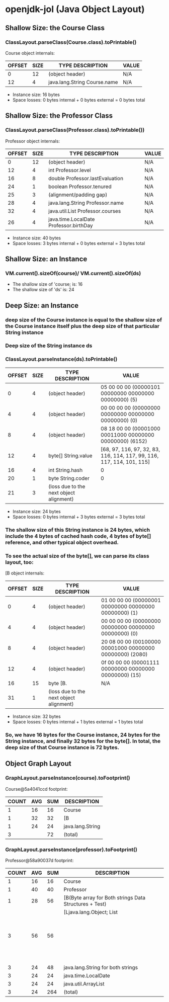 # openjdk-jol (Java Object Layout)

## Shallow Size: the Course Class
### ClassLayout.parseClass(Course.class).toPrintable()

Course object internals:

| OFFSET | SIZE | TYPE DESCRIPTION              | VALUE |
|--------|------|-------------------------------|-------|
| 0      | 12   | (object header)               | N/A   |
| 12     | 4    | java.lang.String Course.name  |    N/A   |

- Instance size: 16 bytes
- Space losses: 0 bytes internal + 0 bytes external = 0 bytes total


## Shallow Size: the Professor Class
### ClassLayout.parseClass(Professor.class).toPrintable())
Professor object internals:

| OFFSET | SIZE | TYPE DESCRIPTION             | VALUE |
|--------|------|------------------------------|-------|
| 0      | 12   | (object header)              | N/A   |
| 12     | 4    | int Professor.level    |    N/A   |
| 16     | 8    | double Professor.lastEvaluation    |    N/A   |
| 24     | 1    | boolean Professor.tenured   |    N/A   |
| 25     | 3    | (alignment/padding gap)   |    N/A   |
| 28     | 4    | java.lang.String Professor.name   |    N/A   |
| 32     | 4    | java.util.List Professor.courses    |    N/A   |
| 26     | 4    | java.time.LocalDate Professor.birthDay     |    N/A   |

- Instance size: 40 bytes
- Space losses: 3 bytes internal + 0 bytes external = 3 bytes total


## Shallow Size: an Instance
### VM.current().sizeOf(course)/ VM.current().sizeOf(ds)

- The shallow size of 'course; is: 16
- The shallow size of 'ds' is: 24

## Deep Size: an Instance
### deep size of the Course instance is equal to the shallow size of the Course instance itself plus the deep size of that particular String instance

### Deep size of the String instance ds
### ClassLayout.parseInstance(ds).toPrintable()

| OFFSET | SIZE | TYPE DESCRIPTION            | VALUE                                                             |
|--------|------|-----------------------------|-------------------------------------------------------------------|
| 0      | 4    | (object header)             | 05 00 00 00 (00000101 00000000 00000000 00000000) (5)             |
| 4      | 4    | (object header)    | 00 00 00 00 (00000000 00000000 00000000 00000000) (0)             |
| 8      | 4    | (object header)    | 08 18 00 00 (00001000 00011000 00000000 00000000) (6152)          |
| 12     | 4    | byte[] String.value   | [68, 97, 116, 97, 32, 83, 116, 114, 117, 99, 116, 117, 114, 101, 115] |
| 16     | 4    | int String.hash  | 0                                                                 |
| 20     | 1    | byte String.coder  | 0                                                                 |
| 21     | 3    | (loss due to the next object alignment)   |                                                                   |

- Instance size: 24 bytes
- Space losses: 0 bytes internal + 3 bytes external = 3 bytes total

### The shallow size of this String instance is 24 bytes, which include the 4 bytes of cached hash code, 4 bytes of byte[] reference, and other typical object overhead.
### To see the actual size of the byte[], we can parse its class layout, too:
[B object internals:

| OFFSET | SIZE | TYPE DESCRIPTION           | VALUE                                                        |
|--------|------|----------------------------|--------------------------------------------------------------|
| 0      | 4    | (object header)            | 01 00 00 00 (00000001 00000000 00000000 00000000) (1)        |
| 4      | 4    | (object header)    | 00 00 00 00 (00000000 00000000 00000000 00000000) (0)        |
| 8      | 4    | (object header)    | 20 08 00 00 (00100000 00001000 00000000 00000000) (2080)     |
| 12     | 4    | (object header)    | 0f 00 00 00 (00001111 00000000 00000000 00000000) (15) |
| 16     | 15   | byte [B.<elements>  | N/A                                                             |
| 31     | 1    | (loss due to the next object alignment)  |                                                              |

- Instance size: 32 bytes
- Space losses: 0 bytes internal + 1 bytes external = 1 bytes total

### So, we have 16 bytes for the Course instance, 24 bytes for the String instance, and finally 32 bytes for the byte[]. In total, the deep size of that Course instance is 72 bytes.

## Object Graph Layout
### GraphLayout.parseInstance(course).toFootprint()
Course@5a4041ccd footprint:

| COUNT | AVG | SUM | DESCRIPTION                                                        |
|-------|----|-----|--------------------------------------------------------------|
| 1     | 16 | 16  | Course        |
| 1     | 32 | 32  | [B        |
| 1     | 24 | 24  | java.lang.String     |
| 3     |    | 72  | (total) |


### GraphLayout.parseInstance(professor).toFootprint()
Professor@58a90037d footprint:

| COUNT | AVG | SUM | DESCRIPTION                                            |
|-------|-----|-----|--------------------------------------------------------|
| 1     | 16  | 16  | Course                                                 |
| 1     | 40  | 40  | Professor                                              |
| 1     | 28  | 56  | [B(Byte array for Both strings Data Structures + Test) |
| 3     | 56  | 56  | [Ljava.lang.Object; List<Object>                       |
| 3     | 24  | 48  | java.lang.String for both strings                      |
| 3     | 24  | 24  | java.time.LocalDate                                             |
| 3     | 24  | 24  | java.util.ArrayList                                             |
| 3     | 24  | 264 | (total)                                                |